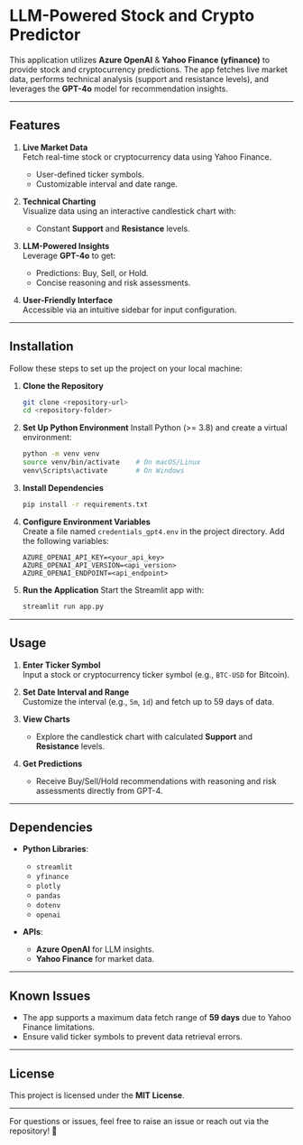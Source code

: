 
# LLM-Powered Stock and Crypto Predictor

This application utilizes **Azure OpenAI** & **Yahoo Finance (yfinance)** to provide stock and cryptocurrency predictions. The app fetches live market data, performs technical analysis (support and resistance levels), and leverages the **GPT-4o** model for recommendation insights.

---

## Features

1. **Live Market Data**  
   Fetch real-time stock or cryptocurrency data using Yahoo Finance.  
   - User-defined ticker symbols.  
   - Customizable interval and date range.

2. **Technical Charting**  
   Visualize data using an interactive candlestick chart with:  
   - Constant **Support** and **Resistance** levels.

3. **LLM-Powered Insights**  
   Leverage **GPT-4o** to get:  
   - Predictions: Buy, Sell, or Hold.  
   - Concise reasoning and risk assessments.  

4. **User-Friendly Interface**  
   Accessible via an intuitive sidebar for input configuration.

---

## Installation

Follow these steps to set up the project on your local machine:

1. **Clone the Repository**
   ```bash
   git clone <repository-url>
   cd <repository-folder>
   ```

2. **Set Up Python Environment**
   Install Python (>= 3.8) and create a virtual environment:  
   ```bash
   python -m venv venv
   source venv/bin/activate    # On macOS/Linux
   venv\Scripts\activate       # On Windows
   ```

3. **Install Dependencies**
   ```bash
   pip install -r requirements.txt
   ```

4. **Configure Environment Variables**  
   Create a file named `credentials_gpt4.env` in the project directory. Add the following variables:  
   ```env
   AZURE_OPENAI_API_KEY=<your_api_key>
   AZURE_OPENAI_API_VERSION=<api_version>
   AZURE_OPENAI_ENDPOINT=<api_endpoint>
   ```

5. **Run the Application**
   Start the Streamlit app with:  
   ```bash
   streamlit run app.py
   ```

---

## Usage

1. **Enter Ticker Symbol**  
   Input a stock or cryptocurrency ticker symbol (e.g., `BTC-USD` for Bitcoin).  

2. **Set Date Interval and Range**  
   Customize the interval (e.g., `5m`, `1d`) and fetch up to 59 days of data.  

3. **View Charts**  
   - Explore the candlestick chart with calculated **Support** and **Resistance** levels.  

4. **Get Predictions**  
   - Receive Buy/Sell/Hold recommendations with reasoning and risk assessments directly from GPT-4.

---

## Dependencies

- **Python Libraries**:  
  - `streamlit`  
  - `yfinance`  
  - `plotly`  
  - `pandas`  
  - `dotenv`  
  - `openai`  

- **APIs**:  
  - **Azure OpenAI** for LLM insights.  
  - **Yahoo Finance** for market data.

---

## Known Issues

- The app supports a maximum data fetch range of **59 days** due to Yahoo Finance limitations.  
- Ensure valid ticker symbols to prevent data retrieval errors.  

---

## License

This project is licensed under the **MIT License**.

---

For questions or issues, feel free to raise an issue or reach out via the repository! 🚀
